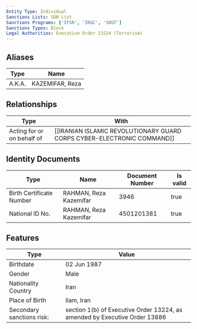 ```yaml
---
Entity Type: Individual
Sanctions Lists: SDN List
Sanctions Programs: ['IFSR', 'IRGC', 'SDGT']
Sanctions Types: Block
Legal Authorities: Executive Order 13224 (Terrorism)
---
```


## Aliases
| Type  | Name      | 
|-------|-----------|
| A.K.A. | KAZEMIFAR, Reza |

## Relationships
| Type  | With      | 
|-------|-----------|
| Acting for or on behalf of | [[IRANIAN ISLAMIC REVOLUTIONARY GUARD CORPS CYBER-ELECTRONIC COMMAND]] |

## Identity Documents
| Type  | Name      | Document Number | Is valid |
|-------|-----------|-----------------|----------|
| Birth Certificate Number | RAHMAN, Reza Kazemifar | 3946 | true |
| National ID No. | RAHMAN, Reza Kazemifar | 4501201381 | true |

## Features
| Type  | Value      |
|-------|------------|
| Birthdate | 02 Jun 1987 |
| Gender | Male |
| Nationality Country | Iran |
| Place of Birth | Ilam, Iran |
| Secondary sanctions risk: | section 1(b) of Executive Order 13224, as amended by Executive Order 13886 |

